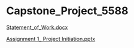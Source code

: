# Capstone_Project_5588
[Statement_of_Work.docx](https://github.com/arslan719/Capstone_Project_5588/files/14092503/Statement_of_Work.docx)

[Assignment 1_ Project Initiation.pptx](https://github.com/arslan719/Capstone_Project_5588/files/14092557/Assignment.1_.Project.Initiation.pptx)
